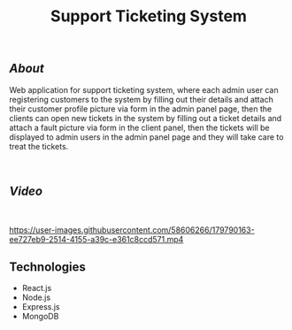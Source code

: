 <h1 align="center" style="border-bottom: none">Support Ticketing System</h1>

</br>

## ***About***
Web application for support ticketing system, where each admin user can registering customers to 
the system by filling out their details and attach their customer profile picture via form in the admin panel page,
then the clients can open new tickets in the system by 
filling out a ticket details and attach a fault picture via form in the client panel, then the tickets will be displayed to admin users in the admin panel page
and they will take care to treat the tickets.

</br>

## ***Video***

</br>

https://user-images.githubusercontent.com/58606266/179790163-ee727eb9-2514-4155-a39c-e361c8ccd571.mp4

## Technologies
- React.js 
- Node.js
- Express.js
- MongoDB


